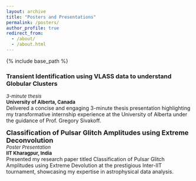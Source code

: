```yaml
---
layout: archive
title: "Posters and Presentations"
permalink: /posters/
author_profile: true
redirect_from: 
  - /about/
  - /about.html
---
```



{% include base_path %}

### Transient Identification using VLASS data to understand Globular Clusters  
<font size="2">*3-minute thesis*</font>  
<font size="2">**University of Alberta, Canada**</font>  
Delivered a concise and engaging 3-minute thesis presentation highlighting my transformative internship experience at the
University of Alberta under the guidance of Prof. Gregory Sivakoff.

<font size="4"> **Classification of Pulsar Glitch Amplitudes using Extreme Deconvolution** </font>  
<font size="2">*Poster Presentation*</font>  
<font size ="2">**IIT Kharagpur, India**</font>  
Presented my research paper titled Classification of Pulsar Glitch Amplitudes using Extreme Devolution at the prestigious
Inter-IIT tournament, showcasing my expertise in astrophysical data analysis.

